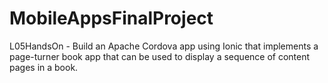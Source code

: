 # MobileAppsFinalProject
 L05HandsOn - Build an Apache Cordova app using Ionic that implements a page-turner book app that can be used to display a sequence of content pages in a book.
